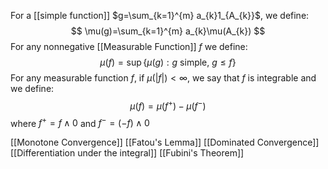 For a [[simple function]] $g=\sum_{k=1}^{m} a_{k}1_{A_{k}}$, we define:
$$
\mu(g)=\sum_{k=1}^{m} a_{k}\mu(A_{k})
$$
For any nonnegative [[Measurable Function]] $f$ we define:
$$
\mu(f)=\sup \{ \mu(g):g \text{ simple, } g\leq f \}
$$
For any measurable function $f$, if $\mu(|f|)<\infty$, 
we say that $f$ is integrable 
and we define:
$$
\mu(f)=\mu(f^+)-\mu(f^-)
$$
where $f^+=f\land 0$ and $f^-=(-f)\land0$

[[Monotone Convergence]]
[[Fatou's Lemma]]
[[Dominated Convergence]]
[[Differentiation under the integral]]
[[Fubini's Theorem]]